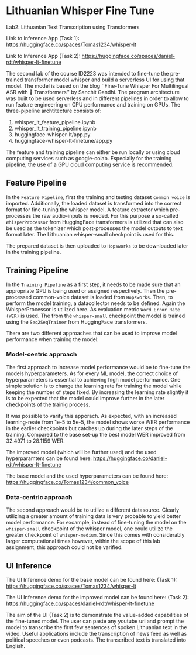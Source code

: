 # Lithuanian Whisper Fine Tune
Lab2: Lithuanian Text Transcription using Transformers

Link to Inference App (Task 1): https://huggingface.co/spaces/Tomas1234/whisper-lt

Link to Inference App (Task 2): https://huggingface.co/spaces/daniel-rdt/whisper-lt-finetune

The second lab of the course ID2223 was intended to fine-tune the pre-trained transformer model whisper and build a serverless UI for using that model. The model is based on the blog ''Fine-Tune Whisper For Multilingual ASR with 🤗 Transformers'' by Sanchit Gandhi.
The program architecture was built to be used serverless and in different pipelines in order to allow to run feature engineering on CPU performance and training on GPUs. The three-pipeline archtitecture consists of:

1. whisper_lt_feature_pipeline.ipynb
2. whisper_lt_training_pipeline.ipynb
3. huggingface-whisper-lt/app.py
4. huggingface-whisper-lt-finetune/app.py

The feature and training pipeline can either be run locally or using cloud computing services such as google-colab. Especially for the training pipeline, the use of a GPU cloud computing service is recommended.

## Feature Pipeline
In the `Feature Pipeline`, first the training and testing dataset `common voice` is imported. Additionally, the loaded dataset is transformed into the correct format for fine-tuning the whisper model. A feature extractor which pre-processes the raw audio-inputs is needed. For this purpose a so-called `WhisperProcessor` from HuggingFace transformers is utilized that can also be used as the tokenizer which post-processes the model outputs to text format later. The Lithuanian whisper-small checkpoint is used for this.

The prepared dataset is then uploaded to `Hopsworks` to be downloaded later in the training pipeline.

## Training Pipeline

In the `Training Pipeline` as a first step, it needs to be made sure that an appropriate GPU is being used or assigned respectively. Then the pre-processed common-voice dataset is loaded from `Hopsworks`.
Then, to perform the model training, a datacollector needs to be defined. Again the WhisperProcessor is utilized here. As evaluation metric `Word Error Rate (WER)` is used. The from the `whisper-small` checkpoint the model is trained using the `Seq2SeqTrainer` from HuggingFace transformers.

There are two different approaches that can be used to improve model performance when training the model:

### Model-centric approach
The first approach to increase model performance would be to fine-tune the models hyperparameters. As for every ML model, the correct choice of hyperparameters is essential to achieving high model performance. One simple solution is to change the learning rate for training the model while keeping the number of steps fixed. By increasing the learning rate slightly it is to be expected that the model could improve further in the later checkpoints of the trainig process.

It was possible to varify this apporach. As expected, with an increased learning-reate from 1e-5 to 5e-5, the model shows worse WER performance in the earlier checkpoints but catches up during the later steps of the training. Compared to the base set-up the best model WER improved from 32.4971 to 28.1159 WER. 


The improved model (which will be further used) and the used hyperparamters can be found here: https://huggingface.co/daniel-rdt/whisper-lt-finetune

The base model and the used hyperparameters can be found here: https://huggingface.co/Tomas1234/common_voice

### Data-centric approach
The second approach would be to utilize a different datasource. Clearly utilizing a greater amount of training data is very probable to yield better model performance. For excample, instead of fine-tuning the model on the `whisper-small` checkpoint of the whisper model, one could utilize the greater checkpoint of `whisper-medium`. Since this comes with considerably larger computational times however, within the scope of this lab assignment, this approach could not be varified. 

## UI Inference
The UI Inference demo for the base model can be found here: (Task 1): https://huggingface.co/spaces/Tomas1234/whisper-lt

The UI Inference demo for the improved model can be found here: (Task 2): https://huggingface.co/spaces/daniel-rdt/whisper-lt-finetune


The aim of the UI (Task 2) is to demonstrate the value-added capabilities of the fine-tuned model. The user can paste any youtube url and prompt the model to transcribe the first few sentences of spoken Lithuanian text in the video. Useful applications include the transcription of news feed as well as political speeches or even podcasts. The transcribed text is translated into English.
